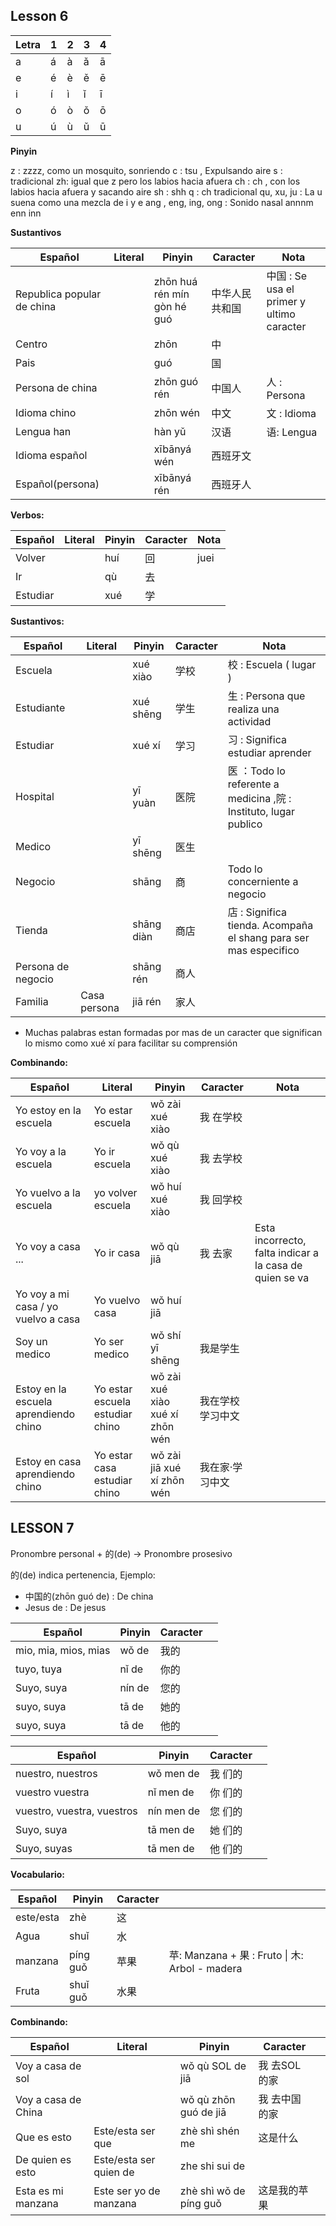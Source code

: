 ## Lesson 6

| Letra | 1 | 2 | 3 | 4 |
| ---- | ---- | ---- | ---- | ---- |
| a | á | à | ǎ | ā |
| e | é | è | ě | ē |
| i | í | ì | ǐ | ī |
| o | ó | ò | ǒ | ō |
| u | ú | ù | ǔ | ū |

**Pinyin**

z : zzzz, como un mosquito, sonriendo
c : tsu , Expulsando aire
s : tradicional
zh: igual que z pero los labios hacia afuera
ch : ch , con los labios hacia afuera y sacando aire
sh : shh 
q : ch tradicional
qu, xu, ju : La u suena como una mezcla de i y e
ang , eng, ing, ong : Sonido nasal annnm enn inn


**Sustantivos**

| Español | Literal | Pinyin | Caracter | Nota |
| ---- | ---- | ---- | ---- | ---- |
| Republica popular de china |  | zhōn huá rén mín gòn hé guó | 中华人民共和国 | 中国 : Se usa el primer y ultimo caracter |
| Centro |  | zhōn | 中 |  |
| Pais |  | guó | 国 |  |
| Persona de china |  | zhōn guó rén | 中国人 | 人 : Persona |
| Idioma chino |  | zhōn wén | 中文 | 文 : Idioma |
| Lengua han |  | hàn yǔ | 汉语 | 语: Lengua |
| Idioma español |  | xībānyá wén | 西班牙文 |  |
| Español(persona) |  | xībānyá rén  | 西班牙人 |  |

**Verbos:**

| Español | Literal | Pinyin | Caracter | Nota |
| ---- | ---- | ---- | ---- | ---- |
| Volver |  | huí | 回 | juei   |
| Ir |  | qù | 去 |  |
| Estudiar |  | xué | 学 |  |


**Sustantivos:**

| Español | Literal | Pinyin | Caracter | Nota |
| ---- | ---- | ---- | ---- | ---- |
| Escuela |  | xué xiào | 学校 | 校 : Escuela ( lugar ) |
| Estudiante |  | xué shēng | 学生 | 生 : Persona que realiza una actividad |
| Estudiar |  | xué xí | 学习 | 习 : Significa estudiar aprender |
| Hospital |  | yī yuàn | 医院 | 医 ：Todo lo referente a medicina ,院 : Instituto, lugar publico |
| Medico |  | yī shēng | 医生 |  |
| Negocio |  | shāng | 商 | Todo lo concerniente a negocio |
| Tienda |  | shāng diàn | 商店 | 店 : Significa tienda. Acompaña el shang para ser mas especifico |
| Persona de negocio |  | shāng rén | 商人 |  |
| Familia | Casa persona | jiā rén  | 家人 |  |
- Muchas palabras estan formadas por mas de un caracter que significan lo mismo como xué xí para facilitar su comprensión 


**Combinando:**

| Español | Literal | Pinyin | Caracter | Nota |
| ---- | ---- | ---- | ---- | ---- |
| Yo estoy en la escuela | Yo estar escuela | wǒ zài xué xiào | 我 在学校 |  |
| Yo voy a la escuela | Yo ir escuela | wǒ qù xué xiào | 我 去学校 |  |
| Yo vuelvo a la escuela | yo volver escuela | wǒ huí xué xiào | 我 回学校 |  |
| Yo voy a casa ... | Yo ir casa | wǒ qù jiā | 我 去家 | Esta incorrecto, falta indicar a la casa de quien se va |
| Yo voy a mi casa / yo vuelvo a casa | Yo vuelvo casa | wǒ huí jiā |  |  |
| Soy un medico | Yo ser medico | wǒ shí yī shēng | 我是学生 |  |
| Estoy en la escuela aprendiendo chino | Yo estar escuela estudiar chino | wǒ zài xué xiào xué xí zhōn wén | 我在学校学习中文 |  |
| Estoy en casa aprendiendo chino | Yo estar casa estudiar chino | wǒ zài jiā xué xí zhōn wén | 我在家·学习中文 |  |

## LESSON 7

Pronombre personal + 的(de) $\rightarrow$ Pronombre prosesivo

的(de) indica pertenencia, Ejemplo:
- 中国的(zhōn guó de) : De china
- Jesus de : De jesus

| Español | Pinyin | Caracter |  |
| ---- | ---- | ---- | ---- |
| mio, mia, mios, mias | wǒ de | 我的 |  |
| tuyo, tuya | nǐ de | 你的 |  |
| Suyo, suya | nín de | 您的 |  |
| suyo, suya  | tā de | 她的 |   |
| suyo, suya | tā de | 他的 |    |

| Español | Pinyin | Caracter |  |
| ---- | ---- | ---- | ---- |
| nuestro, nuestros | wǒ men de | 我 们的 |  |
| vuestro vuestra | nǐ men de | 你 们的 |   |
| vuestro, vuestra, vuestros | nín men de | 您 们的 |  |
| Suyo, suya | tā men de  | 她 们的 |  |
| Suyo, suyas | tā men de | 他 们的 |  |

**Vocabulario:**

| Español | Pinyin | Caracter |  |
| ---- | ---- | ---- | ---- |
| este/esta | zhè | 这 |  |
| Agua | shuǐ | 水 |  |
| manzana | píng guǒ | 苹果 |  苹: Manzana + 果 : Fruto \| 木: Arbol - madera |
| Fruta | shuǐ guǒ | 水果 |  |



**Combinando:**

| Español | Literal | Pinyin | Caracter |  |
| ---- | ---- | ---- | ---- | ---- |
| Voy a casa de sol |  | wǒ qù SOL de jiā | 我 去SOL的家 |  |
| Voy a casa de China |  | wǒ qù zhōn guó de jiā | 我 去中国的家 |  |
| Que es esto | Este/esta ser que | zhè shì shén me | 这是什么 |  |
| De quien es esto | Este/esta ser quien de | zhe shi sui de |  |  |
| Esta es mi manzana | Este ser yo de manzana | zhè shì wǒ de píng guǒ    | 这是我的苹果 |  |

